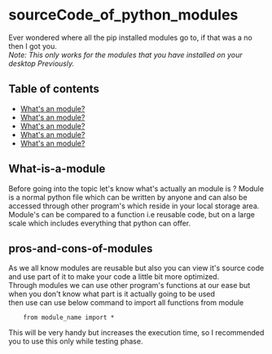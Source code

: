 # sourceCode_of_python_modules

Ever wondered where all the pip installed modules go to, if that was a no then I got you.  
*Note: This only works for the modules that you have installed on your desktop Previously.* 

## Table of contents
* [What's an module?](#What-is-a-module)
* [What's an module?](#What-is-a-module)
* [What's an module?](#What-is-a-module)
* [What's an module?](#What-is-a-module)
* [What's an module?](#What-is-a-module)

## What-is-a-module
Before going into the topic let's know what's actually an module is ? 
Module is a normal python file which can be written by anyone and can also be accessed through other program's which reside in your local storage area.  
Module's can be compared to a function i.e reusable code, but on a large scale which includes everything that python can offer.

## pros-and-cons-of-modules
As we all know modules are reusable but also you can view it's source code and use part of it to make your code a little bit more optimized.  
Through modules we can use other program's functions at our ease but when you don't know what part is it actually going to be used  
then use can use below command to import all functions from module  

		from module_name import *

This will be very handy but increases the execution time, so I recommended you to use this only while testing phase.

